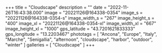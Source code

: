 +++
title = "Cloudscape"
description = ""
date = "2022-11-26T16:43:38.000"
image = "20221126@164338-0354"
image_s = "20221126@164338-0354-s"
image_width_s = "267"
image_height_s = "400"
image_xl = "20221126@164338-0354-xl"
image_width_xl = "667"
image_height_xl = "1000"
gps_latitude = "43.7201621833333"
gps_longitude = "13.2203467"
phototags = [ "Ancona", "Europe", "Italy", "Marche", "Senigallia", "afternoon", "cloudscape", "harbor", "outdoor", "winter" ]
galleries = [ "Cloudscape" ]
+++
